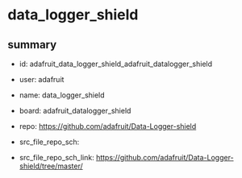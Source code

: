 # data_logger_shield
 
## summary 
* id: adafruit_data_logger_shield_adafruit_datalogger_shield
* user: adafruit
* name: data_logger_shield
* board: adafruit_datalogger_shield
* repo: https://github.com/adafruit/Data-Logger-shield



* src_file_repo_sch: 
* src_file_repo_sch_link: https://github.com/adafruit/Data-Logger-shield/tree/master/







